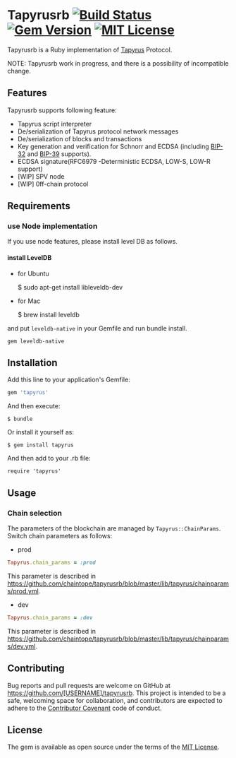 # Tapyrusrb [![Build Status](https://github.com/chaintope/tapyrusrb/actions/workflows/ruby.yml/badge.svg?branch=master)](https://github.com/chaintope/tapyrusrb/actions/workflows/ruby.yml) [![Gem Version](https://badge.fury.io/rb/tapyrus.svg)](https://badge.fury.io/rb/tapyrus) [![MIT License](http://img.shields.io/badge/license-MIT-blue.svg?style=flat)](LICENSE)

Tapyrusrb is a Ruby implementation of [Tapyrus](https://github.com/chaintope/tapyrus-core) Protocol.

NOTE: Tapyrusrb work in progress, and there is a possibility of incompatible change.

## Features

Tapyrusrb supports following feature:

- Tapyrus script interpreter
- De/serialization of Tapyrus protocol network messages
- De/serialization of blocks and transactions
- Key generation and verification for Schnorr and ECDSA (including [BIP-32](https://github.com/bitcoin/bips/blob/master/bip-0032.mediawiki) and [BIP-39](https://github.com/bitcoin/bips/blob/master/bip-0039.mediawiki) supports).
- ECDSA signature(RFC6979 -Deterministic ECDSA, LOW-S, LOW-R support)
- [WIP] SPV node
- [WIP] 0ff-chain protocol

## Requirements

### use Node implementation

If you use node features, please install level DB as follows.

#### install LevelDB

- for Ubuntu

  $ sudo apt-get install libleveldb-dev

* for Mac

  $ brew install leveldb

and put `leveldb-native` in your Gemfile and run bundle install.

```
gem leveldb-native
```

## Installation

Add this line to your application's Gemfile:

```ruby
gem 'tapyrus'
```

And then execute:

    $ bundle

Or install it yourself as:

    $ gem install tapyrus

And then add to your .rb file:

    require 'tapyrus'

## Usage

### Chain selection

The parameters of the blockchain are managed by `Tapyrus::ChainParams`. Switch chain parameters as follows:

- prod

```ruby
Tapyrus.chain_params = :prod
```

This parameter is described in https://github.com/chaintope/tapyrusrb/blob/master/lib/tapyrus/chainparams/prod.yml.

- dev

```ruby
Tapyrus.chain_params = :dev
```

This parameter is described in https://github.com/chaintope/tapyrusrb/blob/master/lib/tapyrus/chainparams/dev.yml.

## Contributing

Bug reports and pull requests are welcome on GitHub at https://github.com/[USERNAME]/tapyrusrb. This project is intended to be a safe, welcoming space for collaboration, and contributors are expected to adhere to the [Contributor Covenant](http://contributor-covenant.org) code of conduct.

## License

The gem is available as open source under the terms of the [MIT License](http://opensource.org/licenses/MIT).
